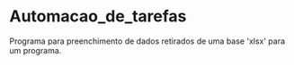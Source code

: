# Automacao_de_tarefas
Programa para preenchimento de dados retirados de uma base 'xlsx' para um programa.
